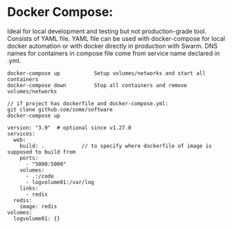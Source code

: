 # Docker Compose:
Ideal for local development and testing but not production-grade tool. Consists of YAML file. YAML file can be used with docker-compose for local docker automation or with docker directly in production with Swarm. DNS names for containers in compose file come from service name declared in .yml.

```
docker-compose up           Setup volumes/networks and start all containers
docker-compose down         Stop all containers and remove volumes/networks

// if project has dockerfile and docker-compose.yml:
git clone github.com/some/software
docker-compose up
```

```
version: "3.9"  # optional since v1.27.0
services:
  web:
    build: .            // to specify where dockerfile of image is supposed to build from
    ports:
      - "5000:5000"
    volumes:
      - .:/code
      - logvolume01:/var/log
    links:
      - redis
  redis:
    image: redis
volumes:
  logvolume01: {}
```
